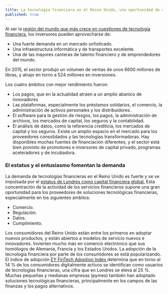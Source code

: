 ```yaml
---
title: La tecnología financiera en el Reino Unido, una oportunidad de crecimiento única en el mundo.
published: true
---
```


Al ser la [región del mundo que más crece en cuestiones de tecnología financiera](https://www.gov.uk/government/publications/uk-fintech-on-the-cutting-edge), los inversores pueden aprovecharse de:

- Una fuerte demanda en un mercado sofisticado.
- Una infraestructura informática y de transportes excelente.
- Una de las mayores canteras de talento financiero y de emprendedores del mundo.

En 2015, el sector produjo un volumen de ventas de unos 6600 millones de libras, y atrajo en torno a 524 millones en inversiones.

Los cuatro ámbitos con mejor rendimiento fueron:

- Los pagos, que en la actualidad atraen a un amplio abanico de innovadores
- Las plataformas, especialmente los préstamos solidarios, el comercio, la administración de activos personales y los distribuidores.
- El software para la gestión de riesgos, los pagos, la administración de archivos, los mercados de capital, los seguros y la contabilidad.
- El análisis de datos, como la referencia crediticia, los mercados de capital y los seguros.
Existe un amplio espacio en el mercado para los proveedores consolidados y las tecnologías transformadoras. Hay disponibles muchas fuentes de financiación diferentes, y el sector está bien provisto de promotores e inversores de capital privado, programas aceleradores y de incubadora.

### El estatus y el entusiasmo fomentan la demanda

La demanda de tecnologías financieras en el Reino Unido es fuerte y se ve impulsada por el [estatus de Londres como capital financiera global.](http://www.longfinance.net/global-financial-centres-index-20/1037-gfci-20.html) Esta concentración de la actividad de los servicios financieros supone una gran oportunidad para los proveedores de soluciones tecnológicas financieras, especialmente en los siguientes ámbitos:

- Comercio.
- Regulación.
- Datos.
- Cumplimiento.

Los consumidores del Reino Unido están entre los primeros en adoptar nuevos productos, y están abiertos a modelos de servicio nuevos e innovadores. Invierten mucho más en comercio electrónico que sus homólogos de Alemania, Francia y los Estados Unidos. La adopción de la tecnología financiera por parte de los consumidores se está popularizando. El índice de adopción [EY FinTech Adoption Index ](http://www.ey.com/gl/en/industries/financial-services/ey-fintech-adoption-index) determina que en torno al 14 % de los consumidores digitalmente activos se identifican como usuarios de tecnologías financieras, una cifra que en Londres se eleva al 25 %.
Muchas pequeñas y medianas empresas (pymes) también han adoptado soluciones tecnológicas financieras, principalmente en los campos de las finanzas y los pagos alternativos. 
